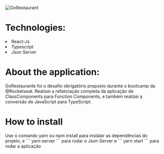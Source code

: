 ![GoRestaurant](https://user-images.githubusercontent.com/55575751/146595991-f91b299a-83e3-4072-9291-7513d0af8772.gif)

<h1> Technologies: </h1>

<li> React-Js </li>
<li> Typescript </li>
<li> Json Server </li>

<h1>About the application: </h1>

<p> GoRestaurante foi o desafio obrigatório proposto durante o bootcamp da @Rocketseat. Realizei a refatoração completa da aplicação de ClassComponents para Function Components, e também realizei a conversão de JavaScript para TypeScript.  </p>

<h1> How to install </h1>

<p> Use o comando yarn ou npm install para instalar as dependências do projeto, e  ``` yarn server  ``` para rodar o Json Server e   ``` yarn start  ``` para rodar a aplicação </p>
